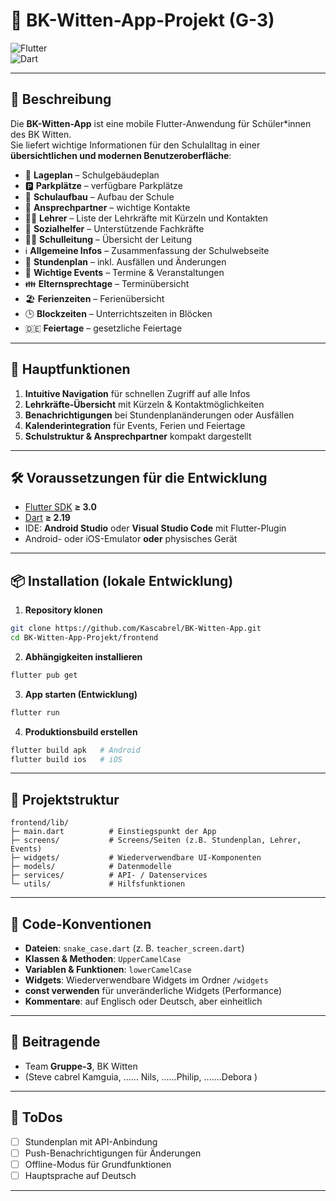 # 📱 BK-Witten-App-Projekt (G-3)

![Flutter](https://img.shields.io/badge/Flutter-3.0%2B-blue?logo=flutter)  
![Dart](https://img.shields.io/badge/Dart-2.19-blue?logo=dart)

---

## 📖 Beschreibung

Die **BK-Witten-App** ist eine mobile Flutter-Anwendung für Schüler*innen des BK Witten.  
Sie liefert wichtige Informationen für den Schulalltag in einer **übersichtlichen und modernen Benutzeroberfläche**:

- 🏫 **Lageplan** – Schulgebäudeplan
- 🅿️ **Parkplätze** – verfügbare Parkplätze
- 🏢 **Schulaufbau** – Aufbau der Schule
- 📇 **Ansprechpartner** – wichtige Kontakte
- 👩‍🏫 **Lehrer** – Liste der Lehrkräfte mit Kürzeln und Kontakten
- 🤝 **Sozialhelfer** – Unterstützende Fachkräfte
- 👨‍💼 **Schulleitung** – Übersicht der Leitung
- ℹ️ **Allgemeine Infos** – Zusammenfassung der Schulwebseite
- 📅 **Stundenplan** – inkl. Ausfällen und Änderungen
- 🎉 **Wichtige Events** – Termine & Veranstaltungen
- 👪 **Elternsprechtage** – Terminübersicht
- 🏖 **Ferienzeiten** – Ferienübersicht
- 🕒 **Blockzeiten** – Unterrichtszeiten in Blöcken
- 🇩🇪 **Feiertage** – gesetzliche Feiertage

---

## 🚀 Hauptfunktionen

1. **Intuitive Navigation** für schnellen Zugriff auf alle Infos
2. **Lehrkräfte-Übersicht** mit Kürzeln & Kontaktmöglichkeiten
3. **Benachrichtigungen** bei Stundenplanänderungen oder Ausfällen
4. **Kalenderintegration** für Events, Ferien und Feiertage
5. **Schulstruktur & Ansprechpartner** kompakt dargestellt

---

## 🛠 Voraussetzungen für die Entwicklung

- [Flutter SDK](https://flutter.dev/docs/get-started/install) **≥ 3.0**
- [Dart](https://dart.dev/get-dart) **≥ 2.19**
- IDE: **Android Studio** oder **Visual Studio Code** mit Flutter-Plugin
- Android- oder iOS-Emulator **oder** physisches Gerät

---

## 📦 Installation (lokale Entwicklung)

1. **Repository klonen**

```bash
git clone https://github.com/Kascabrel/BK-Witten-App.git
cd BK-Witten-App-Projekt/frontend
```

2. **Abhängigkeiten installieren**

```bash
flutter pub get
```

3. **App starten (Entwicklung)**

```bash
flutter run
```

4. **Produktionsbuild erstellen**

```bash
flutter build apk   # Android
flutter build ios   # iOS
```

---

## 📂 Projektstruktur

```agsl
frontend/lib/
├─ main.dart          # Einstiegspunkt der App
├─ screens/           # Screens/Seiten (z.B. Stundenplan, Lehrer, Events)
├─ widgets/           # Wiederverwendbare UI-Komponenten
├─ models/            # Datenmodelle
├─ services/          # API- / Datenservices
└─ utils/             # Hilfsfunktionen
```

---

## 📐 Code-Konventionen

- **Dateien**: `snake_case.dart` (z. B. `teacher_screen.dart`)
- **Klassen & Methoden**: `UpperCamelCase`
- **Variablen & Funktionen**: `lowerCamelCase`
- **Widgets**: Wiederverwendbare Widgets im Ordner `/widgets`
- **const verwenden** für unveränderliche Widgets (Performance)
- **Kommentare**: auf Englisch oder Deutsch, aber einheitlich

---

## 👥 Beitragende

- Team **Gruppe-3**, BK Witten
- (Steve cabrel Kamguia, ...... Nils, ......Philip, .......Debora )

---

## 📌 ToDos

- [ ] Stundenplan mit API-Anbindung
- [ ] Push-Benachrichtigungen für Änderungen
- [ ] Offline-Modus für Grundfunktionen
- [ ] Hauptsprache auf Deutsch

---


